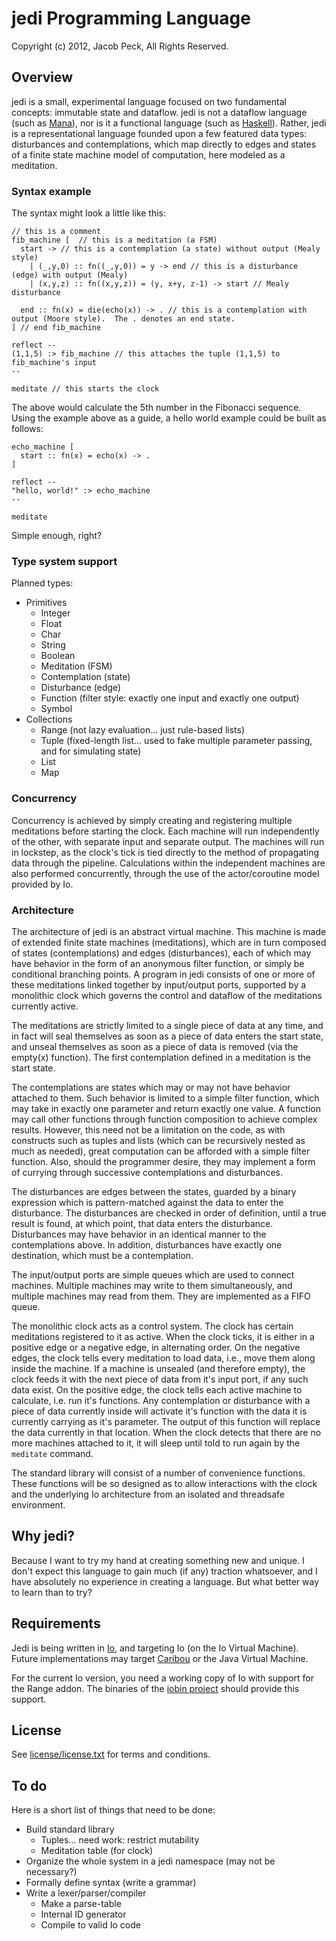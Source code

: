 # jedi Programming Language 

Copyright (c) 2012, Jacob Peck, All Rights Reserved.

## Overview

jedi is a small, experimental language focused on two fundamental concepts: immutable state and dataflow.  jedi is not a dataflow language (such as [Mana](https://github.com/jeremytregunna/Mana)), nor is it a functional language (such as [Haskell](http://www.haskell.org/haskellwiki/Haskell)).  Rather, jedi is a representational language founded upon a few featured data types: disturbances and contemplations, which map directly to edges and states of a finite state machine model of computation, here modeled as a meditation.

### Syntax example

The syntax might look a little like this:
  
    // this is a comment
    fib_machine [  // this is a meditation (a FSM)
      start -> // this is a contemplation (a state) without output (Mealy style)
        | (_,y,0) :: fn((_,y,0)) = y -> end // this is a disturbance (edge) with output (Mealy)
        | (x,y,z) :: fn((x,y,z)) = (y, x+y, z-1) -> start // Mealy disturbance
      
      end :: fn(x) = die(echo(x)) -> . // this is a contemplation with output (Moore style).  The . denotes an end state.
    ] // end fib_machine
    
    reflect --
    (1,1,5) :> fib_machine // this attaches the tuple (1,1,5) to fib_machine's input
    --
    
    meditate // this starts the clock
  
The above would calculate the 5th number in the Fibonacci sequence.  Using the example above as a guide, a hello world example could be built as follows:

    echo_machine [
      start :: fn(x) = echo(x) -> .
    ]
    
    reflect --
    "hello, world!" :> echo_machine
    --
    
    meditate
    
Simple enough, right?

### Type system support

Planned types:

  * Primitives
    * Integer
    * Float
    * Char
    * String
    * Boolean
    * Meditation (FSM)
    * Contemplation (state)
    * Disturbance (edge)
    * Function (filter style: exactly one input and exactly one output)
    * Symbol
  * Collections
    * Range (not lazy evaluation... just rule-based lists)
    * Tuple (fixed-length list... used to fake multiple parameter passing, and for simulating state)
    * List
    * Map

### Concurrency

Concurrency is achieved by simply creating and registering multiple meditations before starting the clock.  Each machine will run independently of the other, with separate input and separate output.  The machines will run in lockstep, as the clock's tick is tied directly to the method of propagating data through the pipeline.  Calculations within the independent machines are also performed concurrently, through the use of the actor/coroutine model provided by Io.

### Architecture

The architecture of jedi is an abstract virtual machine.  This machine is made of extended finite state machines (meditations), which are in turn composed of states (contemplations) and edges (disturbances), each of which may have behavior in the form of an anonymous filter function, or simply be conditional branching points.  A program in jedi consists of one or more of these meditations linked together by input/output ports, supported by a monolithic clock which governs the control and dataflow of the meditations currently active.

The meditations are strictly limited to a single piece of data at any time, and in fact will seal themselves as soon as a piece of data enters the start state, and unseal themselves as soon as a piece of data is removed (via the empty(x) function).  The first contemplation defined in a meditation is the start state.

The contemplations are states which may or may not have behavior attached to them.  Such behavior is limited to a simple filter function, which may take in exactly one parameter and return exactly one value.  A function may call other functions through function composition to achieve complex results.  However, this need not be a limitation on the code, as with constructs such as tuples and lists (which can be recursively nested as much as needed), great computation can be afforded with a simple filter function.  Also, should the programmer desire, they may implement a form of currying through successive contemplations and disturbances.

The disturbances are edges between the states, guarded by a binary expression which is pattern-matched against the data to enter the disturbance.  The disturbances are checked in order of definition, until a true result is found, at which point, that data enters the disturbance.  Disturbances may have behavior in an identical manner to the contemplations above.  In addition, disturbances have exactly one destination, which must be a contemplation.

The input/output ports are simple queues which are used to connect machines.  Multiple machines may write to them simultaneously, and multiple machines may read from them.  They are implemented as a FIFO queue.

The monolithic clock acts as a control system.  The clock has certain meditations registered to it as active.  When the clock ticks, it is either in a positive edge or a negative edge, in alternating order.  On the negative edges, the clock tells every meditation to load data, i.e., move them along inside the machine.  If a machine is unsealed (and therefore empty), the clock feeds it with the next piece of data from it's input port, if any such data exist.  On the positive edge, the clock tells each active machine to calculate, i.e. run it's functions.  Any contemplation or disturbance with a piece of data currently inside will activate it's function with the data it is currently carrying as it's parameter.  The output of this function will replace the data currently in that location.  When the clock detects that there are no more machines attached to it, it will sleep until told to run again by the `meditate` command.

The standard library will consist of a number of convenience functions.  These functions will be so designed as to allow interactions with the clock and the underlying Io architecture from an isolated and threadsafe environment.

## Why jedi?  

Because I want to try my hand at creating something new and unique.  I don't expect this language to gain much (if any) traction whatsoever, and I have absolutely no experience in creating a language.  But what better way to learn than to try?

## Requirements

Jedi is being written in [Io](http://www.iolanguage.com/), and targeting Io (on the Io Virtual Machine).  Future implementations may target [Caribou](https://github.com/jeremytregunna/caribou) or the Java Virtual Machine.

For the current Io version, you need a working copy of Io with support for the Range addon.  The binaries of the [iobin project](http://iobin.suspended-chord.info/) should provide this support.

## License

See [license/license.txt](https://raw.github.com/gatesphere/jedi/master/license/license.txt) for terms and conditions.

## To do

Here is a short list of things that need to be done:

  * Build standard library
    * Tuples... need work: restrict mutability
    * Meditation table (for clock)
  * Organize the whole system in a jedi namespace (may not be necessary?)
  * Formally define syntax (write a grammar)
  * Write a lexer/parser/compiler
    * Make a parse-table
    * Internal ID generator
    * Compile to valid Io code

